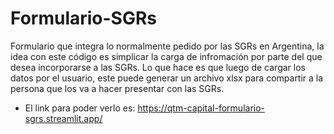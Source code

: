 # Formulario-SGRs
Formulario que integra lo normalmente pedido por las SGRs en Argentina, la idea con este código es simplicar la carga de infromación por parte del que desea incorporarse a las SGRs. Lo que hace es que luego de cargar los datos por el usuario, este puede generar un archivo xlsx para compartir a la persona que los va a hacer presentar con las SGRs.
- El link para poder verlo es: https://qtm-capital-formulario-sgrs.streamlit.app/
